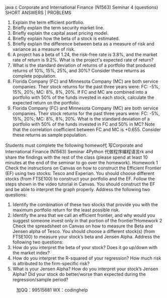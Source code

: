 java c
Corporate and International Finance (N1563)
Seminar 4 (questions)
SHORT ANSWERS | PROBLEMS
1) Explain the term efficient portfolio.
2) Briefly explain the term security market line.
3) Briefly explain the capital asset pricing model.
4) Briefly explain how the beta of a stock is estimated.   
5) Briefly explain the difference between beta as a measure of risk and variance as a measure of risk.
6) A project has a beta of 1.24, the risk-free rate is 3.8%, and the market rate of return is 9.2%. What is the project's expected rate of return?   
7) What is the standard deviation of returns of a portfolio that produced returns of 10%, 15%, 25%, and 30%? Consider these returns as complete population.
8) Florida Company (FC) and Minnesota Company (MC) are both service companies. Their stock returns for the past three years were: FC: -5%, 15%, 20%; MC: 8%, 8%, 20%. If FC and MC are combined into a portfolio with 50% of the funds invested in each stock, calculate the expected return on the portfolio.
9) Florida Company (FC) and Minnesota Company (MC) are both service companies. Their stock returns for the past three years were: FC: -5%, 15%, 20%; MC: 8%, 8%, 20%. What is the standard deviation of a portfolio with 50% of the funds invested in FC and 50% in MC? Note that the correlation coefficient between FC and MC is +0.655.   Consider these returns as sample population.

Students must complete the following homewo代 写Corporate and International Finance (N1563) Seminar 4Python
代做程序编程语言rk and share the findings with the rest of the class (please spend at least 10 minutes at the end of the seminar to go over the homework). Homework 1 
Check the instructions on Canvas on how to construct the Efficient Frontier (EF) using two stocks: Tesco and Experian. You should choose different stocks (from FTSE100) to construct your portfolio and the EF. Follow the steps shown in the video tutorial in Canvas.
You should construct the EF and be able to interpret the graph properly. Address the following two questions:
1. Identify the combination of these two stocks that provide you with the maximum portfolio return for the least possible risk.
2. Identify the area that we call an efficient frontier, and why would you suggest someone invest only in that portion of the frontier?Homework 2
Check the spreadsheet on Canvas on how to measure the Beta   and Jensen alpha   of Tesco. You should choose a different stock(s) (from FTSE100) to measure your stock’s beta and Jensen Alpha.
Address the following two questions:
1. How do you interpret the beta of your stock? Does it go up/down with the market index?
2. How do you interpret the R-squared of your regression? How much risk is attributed to the firm-specific risk? 
3. What is your Jensen Alpha? How do you interpret your stock’s Jensen Alpha? Did your stock do better/worse than expected during the regression/sample period? 
   

         
加QQ：99515681  WX：codinghelp
